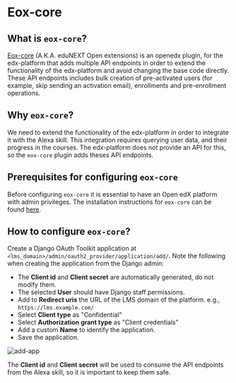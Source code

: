 # Eox-core

## What is `eox-core`?

[Eox-core](https://github.com/eduNEXT/eox-core/) (A.K.A. eduNEXT Open
extensions) is an openedx plugin, for the edx-platform that adds multiple API
endpoints in order to extend the functionality of the edx-platform and avoid
changing the base code directly. These API endpoints includes bulk creation of
pre-activated users (for example, skip sending an activation email),
enrollments and pre-enrollment operations.

## Why `eox-core`?

We need to extend the functionality of the edx-platform in order to integrate
it with the Alexa skill. This integration requires querying user data, and
their progress in the courses. The edx-platform does not provide an API for
this, so the `eox-core` plugin adds theses API endpoints.

## Prerequisites for configuring `eox-core`

Before configuring `eox-core` it is essential to have an Open edX platform
with admin privileges. The installation instructions for `eox-core` can be found
[here](https://github.com/eduNEXT/eox-core/).

## How to configure `eox-core`?

Create a Django OAuth Toolkit application at `<lms_domain>/admin/oauth2_provider/application/add/`.
Note the following when creating the application from the Django admin:

- The **Client id** and **Client secret** are automatically generated, do
  not modify them.
- The selected **User** should have Django staff permissions.
- Add to **Redirect uris** the URL of the LMS domain of the platform. e.g., `https://lms.example.com/`
- Select **Client type** as "Confidential"
- Select **Authorization grant type** as "Client credentials"
- Add a custom **Name** to identify the application.
- Save the application.

![add-app](https://github.com/eduNEXT/openedx-alexa-adaptor-template/assets/64033729/b7f28637-d83c-4f46-918b-8ec8f0f0831c)

The **Client id** and **Client secret** will be used to consume the API
endpoints from the Alexa skill, so it is important to keep them safe.
